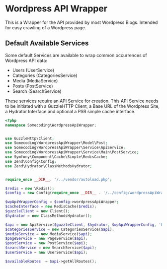 # Wordpress API Wrapper

This is a Wrapper for the API provided by most Wordpress Blogs. Intended for easy crawling of a Wordpress page.

## Default Available Services
Some default Services are available to wrap common occurrences of Wordpress API data:

- Users (UserService)
- Categories (CategoriesService)
- Media (MediaService)
- Posts (PostService)
- Search (SearchService)

These services require an API Service for creation. This API Service needs to be initiated with 
a GuzzleHTTP Client, a Base URL of the Wordpress Site, a Hydrator Interface and optional a PSR simple cache interface.

```php
<?php
namespace Somecoding\WordpressApiWrapper;


use GuzzleHttp\Client;
use Somecoding\WordpressApiWrapper\Model\Post;
use Somecoding\WordpressApiWrapper\Service\ApiService;
use Somecoding\WordpressApiWrapper\Service\Main\PostService;
use Symfony\Component\Cache\Simple\RedisCache;
use Zend\Config\Config;
use Zend\Hydrator\ClassMethodsHydrator;


require_once __DIR__. '/../vendor/autoload.php';

$redis = new \Redis();
$config = new Config(require_once __DIR__ . '/../config/wordpressApiWrapper.global.php');

$wpApiWrapperConfig = $config->wordpressApiWrapper;
$cacheInterface = new RedisCache($redis);
$guzzleClient = new Client();
$hydrator = new ClassMethodsHydrator();

$api = new ApiService($guzzleClient, $hydrator, $wpApiWrapperConfig, 'https://prosystem-ag.com', $cacheInterface);
$categoriesService = new CategoriesService($api);
$mediaService = new MediaService($api);
$pageService = new PageService($api);
$postService = new PostService($api);
$searchService = new SearchService($api);
$userService = new UserService($api);

$availableRoutes  = $api->getAllRoutes();
```